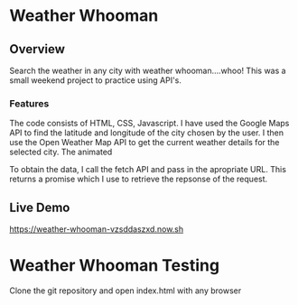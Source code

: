 # Weather Whooman

## Overview
Search the weather in any city with weather whooman....whoo! This was a small weekend project to practice using API's. 

### Features
The code consists of HTML, CSS, Javascript. I have used the Google Maps API to find the latitude and longitude of the city chosen by the user. I then use the Open Weather Map API to get the current weather details for the selected city. The animated 

To obtain the data, I call the fetch API and pass in the apropriate URL. This returns a promise which I use to retrieve the repsonse of the request.   

## Live Demo

https://weather-whooman-vzsddaszxd.now.sh

# Weather Whooman Testing

Clone the git repository and open index.html with any browser

